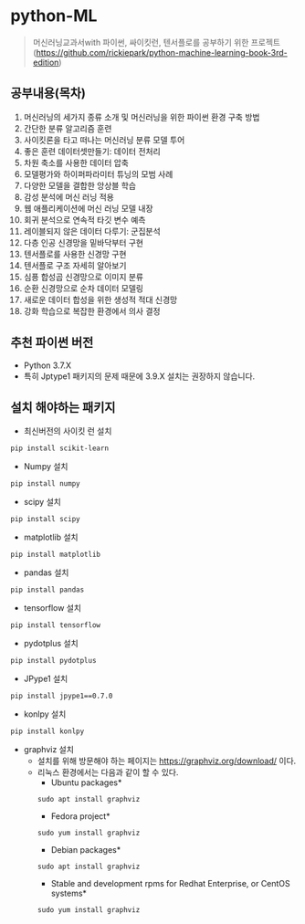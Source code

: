 # python-ML
> 머신러닝교과서with 파이썬, 싸이킷런, 텐서플로를 공부하기 위한 프로젝트(https://github.com/rickiepark/python-machine-learning-book-3rd-edition)

## 공부내용(목차)
1. 머신러닝의 세가지 종류 소개 및 머신러닝을 위한 파이썬 환경 구축 방법
2. 간단한 분류 알고리즘 훈련
3. 사이킷론을 타고 떠나는 머신러닝 분류 모델 투어
4. 좋은 훈련 데이터셋만들기: 데이터 전처리
5. 차원 축소를 사용한 데이터 압축
6. 모델평가와 하이퍼파라미터 튜닝의 모범 사례
7. 다양한 모델을 결합한 앙상블 학습
8. 감성 분석에 머신 러닝 적용
9. 웹 애플리케이션에 머신 러닝 모델 내장
10. 회귀 분석으로 연속적 타깃 변수 예측
11. 레이블되지 않은 데이터 다루기: 군집분석
12. 다층 인공 신경망을 밑바닥부터 구현
13. 텐서플로를 사용한 신경망 구현
14. 텐서플로 구조 자세히 알아보기
15. 심픙 합성곱 신경망으로 이미지 분류
16. 순환 신경망으로 순차 데이터 모델링
17. 새로운 데이터 합성을 위한 생성적 적대 신경망
18. 강화 학습으로 복잡한 환경에서 의사 결정

## 추천 파이썬 버전
* Python 3.7.X
* 특히 Jptype1 패키지의 문제 때문에 3.9.X 설치는 권장하지 않습니다.

## 설치 해야하는 패키지
* 최신버전의 사이킷 런 설치
```
pip install scikit-learn
```
* Numpy 설치
```
pip install numpy
```
* scipy 설치
```
pip install scipy
```
* matplotlib 설치
```
pip install matplotlib
```
* pandas 설치
```
pip install pandas
```
* tensorflow 설치
```
pip install tensorflow
```
* pydotplus 설치
```
pip install pydotplus
```

* JPype1 설치
```
pip install jpype1==0.7.0
```
* konlpy 설치
```
pip install konlpy
```


* graphviz 설치
    - 설치를 위해 방문해야 하는 페이지는 https://graphviz.org/download/ 이다.
    - 리눅스 환경에서는 다음과 같이 할 수 있다.
        + Ubuntu packages*
        ```
        sudo apt install graphviz
        ```
        + Fedora project*
        ```
        sudo yum install graphviz
        ```
        + Debian packages*
        ```
        sudo apt install graphviz
        ```
        + Stable and development rpms for Redhat Enterprise, or CentOS systems*
        ```
        sudo yum install graphviz
        ```

